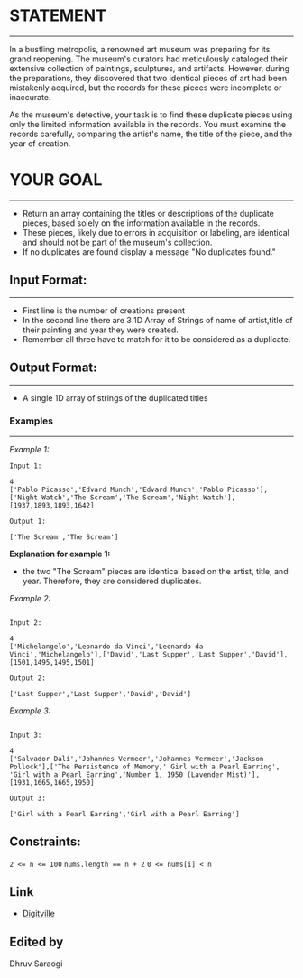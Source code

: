 

# STATEMENT

-----

In a bustling metropolis, a renowned art museum was preparing for its grand reopening. The museum's curators had meticulously cataloged their extensive collection of paintings, sculptures, and artifacts. However, during the preparations, they discovered that two identical pieces of art had been mistakenly acquired, but the records for these pieces were incomplete or inaccurate.

As the museum's detective, your task is to find these duplicate pieces using only the limited information available in the records. You must examine the records carefully, comparing the artist's name, the title of the piece, and the year of creation.

# YOUR GOAL

------

- Return an array containing the titles or descriptions of the duplicate pieces, based solely on the information available in the records. 
- These pieces, likely due to errors in acquisition or labeling, are identical and should not be part of the museum's collection.
- If no duplicates are found display a message "No duplicates found."

## Input Format:
-------
- First line is the number of creations present
- In the second line there are 3 1D Array of Strings of name of artist,title of their painting and year they were created. 
- Remember all three have to match for it to be considered as a duplicate.

## Output Format:
-----
- A single 1D array of strings of the duplicated titles

### Examples
---

*Example 1:*
```
Input 1:

4
['Pablo Picasso','Edvard Munch','Edvard Munch','Pablo Picasso'],['Night Watch','The Scream','The Scream','Night Watch'],[1937,1893,1893,1642]

Output 1:

['The Scream','The Scream']

```
**Explanation for example 1:**

-  the two "The Scream" pieces are identical based on the artist, title, and year. Therefore, they are considered duplicates.

*Example 2:*
```

Input 2:

4
['Michelangelo','Leonardo da Vinci','Leonardo da Vinci','Michelangelo'],['David','Last Supper','Last Supper','David'],[1501,1495,1495,1501]

Output 2:

['Last Supper','Last Supper','David','David']

```

*Example 3:*
```

Input 3:

4
['Salvador Dalí','Johannes Vermeer','Johannes Vermeer','Jackson Pollock'],['The Persistence of Memory,' Girl with a Pearl Earring', 'Girl with a Pearl Earring','Number 1, 1950 (Lavender Mist)'],[1931,1665,1665,1950]

Output 3:

['Girl with a Pearl Earring','Girl with a Pearl Earring']

```

## Constraints:

`2 <= n <= 100`
`nums.length == n + 2`
`0 <= nums[i] < n`

## Link
- <a href="https://leetcode.com/problems/the-two-sneaky-numbers-of-digitville/description/">Digitville</a><br>


## Edited by
Dhruv Saraogi
